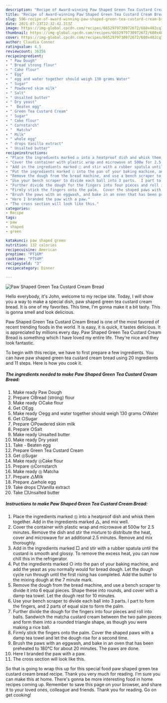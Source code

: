 ```yaml
---
description: "Recipe of Award-winning Paw Shaped Green Tea Custard Cream Bread"
title: "Recipe of Award-winning Paw Shaped Green Tea Custard Cream Bread"
slug: 596-recipe-of-award-winning-paw-shaped-green-tea-custard-cream-bread
date: 2021-07-23T22:32:42.213Z
image: https://img-global.cpcdn.com/recipes/6652979730972672/680x482cq70/paw-shaped-green-tea-custard-cream-bread-recipe-main-photo.jpg
thumbnail: https://img-global.cpcdn.com/recipes/6652979730972672/680x482cq70/paw-shaped-green-tea-custard-cream-bread-recipe-main-photo.jpg
cover: https://img-global.cpcdn.com/recipes/6652979730972672/680x482cq70/paw-shaped-green-tea-custard-cream-bread-recipe-main-photo.jpg
author: Claudia Conner
ratingvalue: 4.5
reviewcount: 36356
recipeingredient:
- " Paw Dough"
- " Bread strong flour"
- " Cake flour"
- " Egg"
- " egg and water together should weigh 130 grams Water"
- " Sugar"
- " Powdered skim milk"
- " Salt"
- " Unsalted butter"
- " Dry yeast"
- "  Beaten egg"
- " Green Tea Custard Cream"
- " Sugar"
- " Cake flour"
- " Cornstarch"
- "  Matcha"
- " Milk"
- " whole egg"
- " drops Vanilla extract"
- " Unsalted butter"
recipeinstructions:
- "Place the ingredients marked ◎ into a heatproof dish and whisk them together.  Add in the ingredients marked △, and mix well."
- "Cover the container with plastic wrap and microwave at 500w for 2.5 minutes. Remove the dish and stir the mixture to distribute the heat, cover and microwave for an additional 2.5 minutes.  Remove and mix thoroughly."
- "Add in the ingredients marked □ and stir with a rubber spatula until the custard is smooth and glossy.  To remove the excess heat, you can now chill this in the refrigerator."
- "Put the ingredients marked ○ into the pan of your baking machine, and add the yeast as you normally would for bread dough.  Let the dough cycle run through until the first rising has completed.  Add the butter to the mixing dough at the 7 minute mark."
- "Remove the dough from the bread machine, and use a bench scraper to divide it into 6 equal pieces.  Shape these into rounds, and cover with a damp tea towel.  Let the dough rest for 10 minutes."
- "Use your bench scraper to divide each ball into 3 parts.  I part to form the fingers, and 2 parts of equal size to form the palm."
- "Further divide the dough for the fingers into four pieces and roll into balls.  Sandwich the matcha custard cream between the two palm pieces and form them into a rounded triangle shape, as though you were making a rice ball."
- "Firmly stick the fingers onto the palm.  Cover the shaped paws with a damp tea towel and let the dough rise for a second time."
- "Brush the paws with an eggwash, and bake in an oven that has been preheated to 180℃ for about 20 minutes.  The paws are done."
- "Here I branded the paw with a paw."
- "The cross section will look like this."
categories:
- Recipe
tags:
- paw
- shaped
- green

katakunci: paw shaped green 
nutrition: 132 calories
recipecuisine: American
preptime: "PT16M"
cooktime: "PT54M"
recipeyield: "3"
recipecategory: Dinner

---
```



![Paw Shaped Green Tea Custard Cream Bread](https://img-global.cpcdn.com/recipes/6652979730972672/680x482cq70/paw-shaped-green-tea-custard-cream-bread-recipe-main-photo.jpg)

Hello everybody, it's John, welcome to my recipe site. Today, I will show you a way to make a special dish, paw shaped green tea custard cream bread. It is one of my favorites. This time, I'm gonna make it a bit tasty. This is gonna smell and look delicious.

Paw Shaped Green Tea Custard Cream Bread is one of the most favored of recent trending foods in the world. It is easy, it is quick, it tastes delicious. It is appreciated by millions every day. Paw Shaped Green Tea Custard Cream Bread is something which I have loved my entire life. They're nice and they look fantastic.




To begin with this recipe, we have to first prepare a few ingredients. You can have paw shaped green tea custard cream bread using 20 ingredients and 11 steps. Here is how you cook it.

<!--inarticleads1-->

##### The ingredients needed to make Paw Shaped Green Tea Custard Cream Bread:

1. Make ready  Paw Dough
1. Prepare  ○Bread (strong) flour
1. Make ready  ○Cake flour
1. Get  ○Egg
1. Make ready  ○egg and water together should weigh 130 grams ○Water
1. Get  ○Sugar
1. Prepare  ○Powdered skim milk
1. Prepare  ○Salt
1. Make ready  Unsalted butter
1. Make ready  Dry yeast
1. Take  - Beaten egg
1. Prepare  Green Tea Custard Cream
1. Get  ◎Sugar
1. Make ready  ◎Cake flour
1. Prepare  ◎Cornstarch
1. Make ready  ◎ Matcha
1. Prepare  △Milk
1. Prepare  △whole egg
1. Take  drops □Vanilla extract
1. Take  □Unsalted butter




<!--inarticleads2-->

##### Instructions to make Paw Shaped Green Tea Custard Cream Bread:

1. Place the ingredients marked ◎ into a heatproof dish and whisk them together.  Add in the ingredients marked △, and mix well.
1. Cover the container with plastic wrap and microwave at 500w for 2.5 minutes. Remove the dish and stir the mixture to distribute the heat, cover and microwave for an additional 2.5 minutes.  Remove and mix thoroughly.
1. Add in the ingredients marked □ and stir with a rubber spatula until the custard is smooth and glossy.  To remove the excess heat, you can now chill this in the refrigerator.
1. Put the ingredients marked ○ into the pan of your baking machine, and add the yeast as you normally would for bread dough.  Let the dough cycle run through until the first rising has completed.  Add the butter to the mixing dough at the 7 minute mark.
1. Remove the dough from the bread machine, and use a bench scraper to divide it into 6 equal pieces.  Shape these into rounds, and cover with a damp tea towel.  Let the dough rest for 10 minutes.
1. Use your bench scraper to divide each ball into 3 parts.  I part to form the fingers, and 2 parts of equal size to form the palm.
1. Further divide the dough for the fingers into four pieces and roll into balls.  Sandwich the matcha custard cream between the two palm pieces and form them into a rounded triangle shape, as though you were making a rice ball.
1. Firmly stick the fingers onto the palm.  Cover the shaped paws with a damp tea towel and let the dough rise for a second time.
1. Brush the paws with an eggwash, and bake in an oven that has been preheated to 180℃ for about 20 minutes.  The paws are done.
1. Here I branded the paw with a paw.
1. The cross section will look like this.




So that is going to wrap this up for this special food paw shaped green tea custard cream bread recipe. Thank you very much for reading. I'm sure you can make this at home. There's gonna be more interesting food in home recipes coming up. Remember to save this page on your browser, and share it to your loved ones, colleague and friends. Thank you for reading. Go on get cooking!
